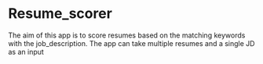 # Resume_scorer
The aim of this app is to score resumes based on the matching keywords with the job_description. The app can take multiple resumes and a single JD as an input
